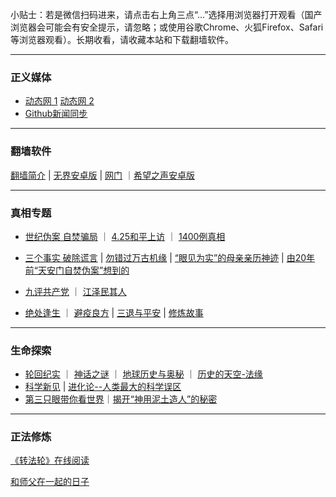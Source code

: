小贴士：若是微信扫码进来，请点击右上角三点“...”选择用浏览器打开观看（国产浏览器会可能会有安全提示，请忽略；或使用谷歌Chrome、火狐Firefox、Safari等浏览器观看）。长期收看，请收藏本站和下载翻墙软件。

---

### 正义媒体

- [动态网 1](https://5a.jyg7.eu.org/jhg/6578)  [动态网 2](https://5a.jyg7.eu.org/jhg/6578) 
- [Github新闻同步](https://github.com/phqfjo324/www/blob/master/README.md)

---

### 翻墙软件

[翻墙简介](fq/How.md) | [无界安卓版](https://s3.amazonaws.com/693/um.apk) | [网门](/fq/ogate.md) ｜[希望之声安卓版](https://x.co/ohope)

***

### 真相专题

- [世纪伪案 自焚骗局](Truth/zfzx/qk.md) ｜ [4.25和平上访](Truth/425/425-index.md) ｜ [1400例真相](Truth/1400/mh-1400.md) 

- [三个事实 破除谎言](Truth/3t/3facts0928.md) | [勿错过万古机缘](Truth/xiulian/1031xiulian.md) | [“眼见为实”的母亲亲历神迹](Truth/jcfs/2.md) | [由20年前“天安门自焚伪案”想到的](Truth/3t/0202tui.md)

- [九评共产党](Books/9p/9p-index.md)  ｜ [江泽民其人](Books/jzmqr/index.md)

- [绝处逢生](Truth/jcfs/jcfs-index.md) ｜ [避疫良方](Truth/biyi/biyi-index.md) | [三退与平安](Truth/3t/3t-index.md) | [修炼故事](Truth/xiulian/xiulian-index.md)

---

### 生命探索

- [轮回纪实](LifeExplore/Lunhui/lunhui-index.md) ｜ [神话之谜](LifeExplore/myth/myth-index.md) ｜ [地球历史与奥秘](LifeExplore/HistoryofEarth/earth-index.md) ｜ [历史的天空-法缘](LifeExplore/fayuan.md)
- [科学新见](LifeExplore/Science/ScienceIndex.md)  |  [进化论--人类最大的科学误区](LifeExplore/Science/evolution-mistake.md)
- [第三只眼带你看世界](LifeExplore/Science/ThirdEye.md)｜[揭开“神用泥土造人”的秘密](LifeExplore/nituzaoren.md) 

---

### 正法修炼

[《转法轮》在线阅读](https://vfers.aewte.gq/?4eCPtVBvDc=SWywDMU8j&cYY-xirY=qNx93bKYON&yusyi3nnYAD)

[和师父在一起的日子](Truth/xiulian/yishien.md)

